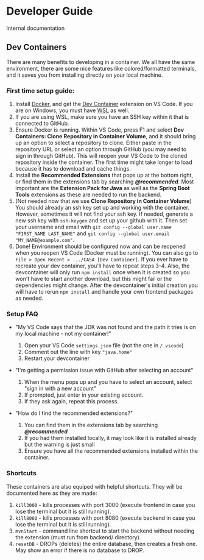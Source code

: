 # Developer Guide
Internal documentation

## Dev Containers
There are many benefits to developing in a container. We all have the same environment, there are some nice features like colored/formatted terminals, and it saves you from installing directly on your local machine.

### First time setup guide:

1. Install [Docker](https://www.docker.com/products/docker-desktop/), and get the [Dev Container](https://marketplace.visualstudio.com/items?itemName=ms-vscode-remote.remote-containers) extension on VS Code. If you are on Windows, you must have [WSL](https://learn.microsoft.com/en-us/windows/wsl/install#install-wsl-command) as well.
2. If you are using WSL, make sure you have an SSH key within it that is connected to GitHub.
3. Ensure Docker is running. Within VS Code, press F1 and select **Dev Containers: Clone Repository in Container Volume**, and it should bring up an option to select a repository to clone. Either paste in the repository URL or select an option through GitHub (you may need to sign in through GitHub). This will reopen your VS Code to the cloned repository inside the container. The first time might take longer to load because it has to download and cache things.
4. Install the **Recommended Extensions** that pops up at the bottom right, or find them in the extensions tab by searching ***@recommended***. Most important are the **Extension Pack for Java** as well as the **Spring Boot Tools** extensions as these are needed to run the backend.
5. (Not needed now that we use **Clone Repository in Container Volume**) You should already an ssh key set up and working with the container. However, sometimes it will not find your ssh key. If needed, generate a new ssh key with `ssh-keygen` and set up your github with it. Then set your username and email with 
```git config --global user.name "FIRST_NAME LAST_NAME"```
and
```git config --global user.email "MY_NAME@example.com"```.
6. Done! Environment should be configured now and can be reopened when you reopen VS Code (Docker must be running). You can also go to `File > Open Recent > .../CASA [Dev Container]`. If you ever have to recreate your dev container, you'll have to repeat steps 3-4. Also, the devcontainer will only run `npm install` once when it is created so you won't have to start another download, but this might fail or the dependencies might change. After the devcontainer's initial creation you will have to rerun `npm install` and handle your own frontend packages as needed.

### Setup FAQ
- "My VS Code says that the JDK was not found and the path it tries is on my local machine - not my container!"
	1. Open your VS Code `settings.json` file (not the one in `/.vscode`)
	2. Comment out the line with key `"java.home"`
	3. Restart your devcontainer

- "I'm getting a permission issue with GitHub after selecting an account"
	1. When the menu pops up and you have to select an account, select "sign in with a new account"
	2. If prompted, just enter in your existing account.
	3. If they ask again, repeat this process.

- "How do I find the recommended extensions?"
	1. You can find them in the extensions tab by searching ***@recommended***
	2. If you had them installed locally, it may look like it is installed already but the warning is just small
	3. Ensure you have all the recommended extensions installed within the container.

### Shortcuts
These containers are also equiped with helpful shortcuts. They will be documented here as they are made:

1. `kill3000` - kills processes with port 3000 (execute frontend in case you lose the terminal but it is still running).
2. `kill8080` - kills processes with port 8080 (execute backend in case you lose the terminal but it is still running).
3. `mvnStart` - command line shortcut to start the backend without needing the extension (must run from backend/ directory).
4. `resetDB` - DROPs (deletes) the entire database, then creates a fresh one. May show an error if there is no database to DROP.
